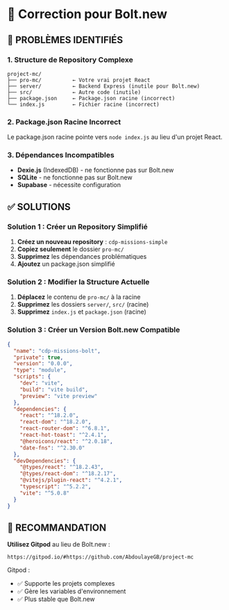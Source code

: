 # 🔧 Correction pour Bolt.new

## 🚨 **PROBLÈMES IDENTIFIÉS**

### **1. Structure de Repository Complexe**
```
project-mc/
├── pro-mc/          ← Votre vrai projet React
├── server/          ← Backend Express (inutile pour Bolt.new)
├── src/             ← Autre code (inutile)
├── package.json     ← Package.json racine (incorrect)
└── index.js         ← Fichier racine (incorrect)
```

### **2. Package.json Racine Incorrect**
Le package.json racine pointe vers `node index.js` au lieu d'un projet React.

### **3. Dépendances Incompatibles**
- **Dexie.js** (IndexedDB) - ne fonctionne pas sur Bolt.new
- **SQLite** - ne fonctionne pas sur Bolt.new
- **Supabase** - nécessite configuration

## ✅ **SOLUTIONS**

### **Solution 1 : Créer un Repository Simplifié**
1. **Créez un nouveau repository** : `cdp-missions-simple`
2. **Copiez seulement** le dossier `pro-mc/`
3. **Supprimez** les dépendances problématiques
4. **Ajoutez** un package.json simplifié

### **Solution 2 : Modifier la Structure Actuelle**
1. **Déplacez** le contenu de `pro-mc/` à la racine
2. **Supprimez** les dossiers `server/`, `src/` (racine)
3. **Supprimez** `index.js` et `package.json` (racine)

### **Solution 3 : Créer un Version Bolt.new Compatible**
```json
{
  "name": "cdp-missions-bolt",
  "private": true,
  "version": "0.0.0",
  "type": "module",
  "scripts": {
    "dev": "vite",
    "build": "vite build",
    "preview": "vite preview"
  },
  "dependencies": {
    "react": "^18.2.0",
    "react-dom": "^18.2.0",
    "react-router-dom": "^6.8.1",
    "react-hot-toast": "^2.4.1",
    "@heroicons/react": "^2.0.18",
    "date-fns": "^2.30.0"
  },
  "devDependencies": {
    "@types/react": "^18.2.43",
    "@types/react-dom": "^18.2.17",
    "@vitejs/plugin-react": "^4.2.1",
    "typescript": "^5.2.2",
    "vite": "^5.0.8"
  }
}
```

## 🎯 **RECOMMANDATION**

**Utilisez Gitpod** au lieu de Bolt.new :
```
https://gitpod.io/#https://github.com/AbdoulayeGB/project-mc
```

Gitpod :
- ✅ Supporte les projets complexes
- ✅ Gère les variables d'environnement
- ✅ Plus stable que Bolt.new
